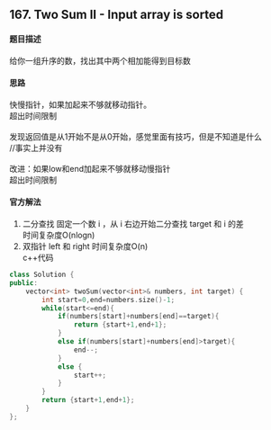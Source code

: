 ## 167. Two Sum II - Input array is sorted

#### 题目描述

给你一组升序的数，找出其中两个相加能得到目标数  

#### 思路
快慢指针，如果加起来不够就移动指针。  
超出时间限制  
<br>
发现返回值是从1开始不是从0开始，感觉里面有技巧，但是不知道是什么  
//事实上并没有  
<br>
改进：如果low和end加起来不够就移动慢指针  
超出时间限制  

#### 官方解法
1. 二分查找
固定一个数 i ，从 i 右边开始二分查找 target 和 i 的差  
时间复杂度O(nlogn)
2. 双指针 left 和 right 
时间复杂度O(n)  
c++代码  
```cpp
class Solution {
public:
    vector<int> twoSum(vector<int>& numbers, int target) {
        int start=0,end=numbers.size()-1;
        while(start<=end){
            if(numbers[start]+numbers[end]==target){
                return {start+1,end+1};
            }
            else if(numbers[start]+numbers[end]>target){
                end--;
            }
            else {
                start++;
            }
        }
        return {start+1,end+1};
    }
};
```